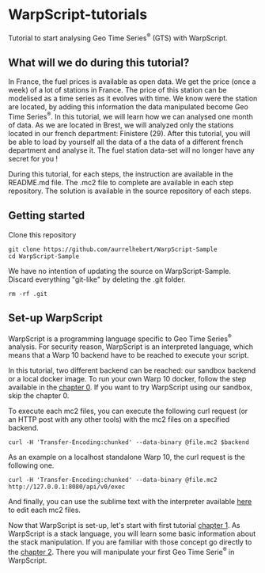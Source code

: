# WarpScript-tutorials

Tutorial to start analysing Geo Time Series<sup>®</sup> (GTS) with WarpScript.

## What will we do during this tutorial?
In France, the fuel prices is available as open data. We get the price (once a week) of a lot of stations in France. The price of this station can be modelised as a time series as it evolves with time. We know were the station are located, by adding this information the data manipulated become Geo Time Series<sup>®</sup>. In this tutorial, we will learn how we can analysed one month of data. As we are located in Brest, we will analyzed only the stations located in our french department: Finistere (29). After this tutorial, you will be able to load by yourself all the data of a the data of a different french department and analyse it. The fuel station data-set will no longer have any secret for you ! 

During this tutorial, for each steps, the instruction are available in the README.md file. The .mc2 file to complete are available in each step repository. The solution is available in the source repository of each steps.

## Getting started

Clone this repository

```
git clone https://github.com/aurrelhebert/WarpScript-Sample
cd WarpScript-Sample
```

We have no intention of updating the source on WarpScript-Sample. Discard everything "git-like" by deleting the .git folder.

```
rm -rf .git
```

## Set-up WarpScript 

WarpScript is a programming language specific to Geo Time Series<sup>®</sup> analysis. For security reason, WarpScript is an interpreted language, which means that a Warp 10 backend have to be reached to execute your script.

In this tutorial, two different backend can be reached: our sandbox backend or a local docker image. To run your own Warp 10 docker, follow the step available in the [chapter 0](https://github.com/aurrelhebert/WarpScript-tutorials/tree/master/00_Setup). If you want to try WarpScript using our sandbox, skip the chapter 0.

To execute each mc2 files, you can execute the following curl request (or an HTTP post with any other tools) with the mc2 files on a specified backend.

```
curl -H 'Transfer-Encoding:chunked' --data-binary @file.mc2 $backend
```

As an example on a localhost standalone Warp 10, the curl request is the following one.

```
curl -H 'Transfer-Encoding:chunked' --data-binary @file.mc2 http://127.0.0.1:8080/api/v0/exec
```

And finally, you can use the sublime text with the interpreter available [here](https://github.com/cityzendata/sublime-warpscript) to edit each mc2 files.

Now that WarpScript is set-up, let's start with first tutorial [chapter 1](https://github.com/aurrelhebert/WarpScript-tutorials/tree/master/01_Stack). As WarpScript is a stack language, you will learn some basic information about the stack manipulation. If you are familiar with those concept go directly to the [chapter 2](https://github.com/aurrelhebert/WarpScript-tutorials/tree/master/02_Geo_Time_Serie). There you will manipulate your first Geo Time Serie<sup>®</sup> in WarpScript.

